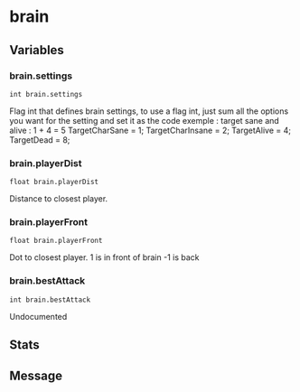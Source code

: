 # brain
## Variables
### brain.settings
`int brain.settings`

Flag int that defines brain settings, to use a flag int, just sum all the options you want for the setting and set it as the code
            exemple : target sane and alive : 1 + 4 = 5
                TargetCharSane = 1;
                TargetCharInsane = 2;
                TargetAlive = 4;
                TargetDead = 8;
### brain.playerDist
`float brain.playerDist`

Distance to closest player.
### brain.playerFront
`float brain.playerFront`

Dot to closest player. 1 is in front of brain -1 is back
### brain.bestAttack
`int brain.bestAttack`

Undocumented
## Stats
## Message

